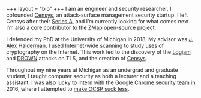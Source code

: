 +++
layout = "bio"
+++
I am an engineer and security researcher. I cofounded [Censys][censys], an
attack-surface management security startup. I left Censys after their [Series
A][censys-raise], and I’m currently looking for what comes next. I’m also a
core contributor to the [ZMap][zmap] open-source project.

I defended my PhD at the University of Michigan in 2018. My advisor was [J.
Alex Halderman][jhalderm]. I used Internet-wide scanning to study uses of
cryptography on the Internet. This work led to the discovery of the
[Logjam][logjam] and [DROWN][drown] attacks on TLS, and the creation of
[Censys][censys].

Throughout my nine years at Michigan as an undergrad and graduate student, I
taught computer security as both a lecturer and a teaching assistant. I was
also lucky to intern with the [Google Chrome security team][chromesecurity]
in 2016, where I attempted to [make OCSP suck less][expect-staple].

[censys]: https://censys.io
[censys-raise]: https://venturebeat.com/2020/08/05/censys-raises-15-5-million-to-bring-attack-surface-management-to-more-companies/
[censys-careers]: https://censys.io/careers
[chromesecurity]: https://www.chromium.org/Home/chromium-security
[drown]: https://drownattack.com
[duo]: https://duo.com
[expect-staple]: https://docs.google.com/document/d/1aISglJIIwglcOAhqNfK-2vtQl-_dWAapc-VLDh-9-BE/edit
[jhalderm]: https://jhalderm.com
[logjam]: https://weakdh.org
[zmap]: https://zmap.io
